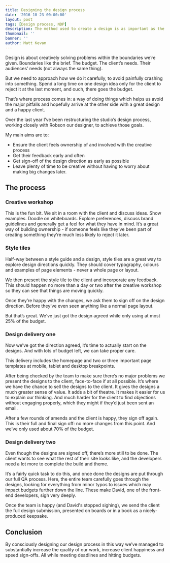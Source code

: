```yaml
---
title: Designing the design process
date: '2016-10-23 00:00:00'
layout: post
tags: [Design process, NDP]
description: The method used to create a design is as important as the design itself - and can be a big contributor to project’s success or failure. Here’s how I’ve designed the process at NDP. 
thumbnail: ''
banner: ''
author: Matt Kevan
---
```


Design is about creatively solving problems within the boundaries we’re given. Boundaries like the brief. The budget. The client’s needs. Their audiences’ needs (not always the same thing). 

But we need to approach how we do it carefully, to avoid painfully crashing into something. Spend a long time on one design idea only for the client to reject it at the last moment, and ouch, there goes the budget.

That’s where process comes in: a way of doing things which helps us avoid the major pitfalls and hopefully arrive at the other side with a great design and a happy client.

Over the last year I’ve been restructuring the studio’s design process, working closely with Robson our designer, to achieve those goals.

My main aims are to:
* Ensure the client feels ownership of and involved with the creative process
* Get their feedback early and often
* Get sign-off of the design direction as early as possible
* Leave plenty of time to be creative without having to worry about making big changes later.

## The process

### Creative workshop

This is the fun bit. We sit in a room with the client and discuss ideas. Show examples. Doodle on whiteboards. Explore preferences, discuss brand guidelines and generally get a feel for what they have in mind. It’s a great way of building ownership - if someone feels like they’ve been part of creating something they’re much less likely to reject it later.

### Style tiles 

Half-way between a style guide and a design, style tiles are a great way to explore design directions quickly. They should cover typography, colours and examples of page elements - never a whole page or layout.

We then present the style tile to the client and incorporate any feedback. This should happen no more than a day or two after the creative workshop so they can see that things are moving quickly.

Once they’re happy with the changes, we ask them to sign off on the design direction. Before they’ve even seen anything like a normal page layout.

But that’s great. We’ve just got the design agreed while only using at most 25% of the budget. 

### Design delivery one

Now we’ve got the direction agreed, it’s time to actually start on the designs. And with lots of budget left, we can take proper care.

This delivery includes the homepage and two or three important page templates at mobile, tablet and desktop breakpoints.

After being checked by the team to make sure there’s no major problems we present the designs to the client, face-to-face if at all possible. It’s where we have the chance to sell the designs to the client. It gives the designs a much greater sense of value. It adds a bit of theatre. It makes it easier for us to explain our thinking. And much harder for the client to find objections without engaging properly, which they might if they’d just been sent an email. 

After a few rounds of amends and the client is happy, they sign off again. This is their full and final sign off: no more changes from this point. And we’ve only used about 70% of the budget.

### Design delivery two

Even though the designs are signed off, there’s more still to be done. The client wants to see what the rest of their site looks like, and the developers need a lot more to complete the build and theme.

It’s a fairly quick task to do this, and once done the designs are put through our full QA process. Here, the entire team carefully goes through the designs, looking for everything from minor typos to issues which may impact budgets further down the line. These make David, one of the front-end developers, sigh very deeply.

Once the team is happy (and David's stopped sighing), we send the client the full design submission, presented on boards or in a book as a nicely-produced keepsake.

## Conclusion

By consciously designing our design process in this way we’ve managed to substantially increase the quality of our work, increase client happiness and speed sign-offs. All while meeting deadlines and hitting budgets.


